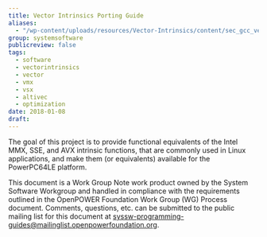 ```yaml
---
title: Vector Intrinsics Porting Guide
aliases:
  - "/wp-content/uploads/resources/Vector-Intrinsics/content/sec_gcc_vector_extensions.html"
group: systemsoftware
publicreview: false
tags:
  - software
  - vectorintrinsics
  - vector
  - vmx
  - vsx
  - altivec
  - optimization
date: 2018-01-08
draft:
---
```


The goal of this project is to provide functional equivalents of the Intel MMX, SSE, and AVX intrinsic functions,
that are commonly used in Linux applications, and make them (or equivalents) available for the PowerPC64LE platform.  

This document is a Work Group Note work product owned by the System Software Workgroup and
handled in compliance with the requirements outlined in the OpenPOWER Foundation Work Group (WG) Process document.
Comments, questions, etc. can be submitted to the public mailing list for this document at <syssw-programming-guides@mailinglist.openpowerfoundation.org>.
